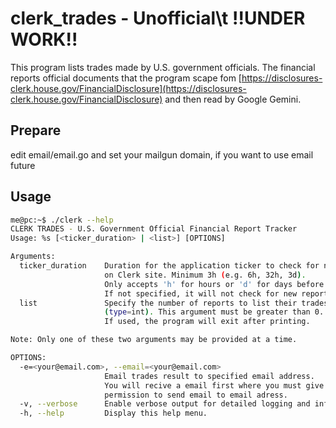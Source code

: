 # clerk_trades - Unofficial\t !!UNDER WORK!!
This program lists trades made by U.S. government officials.
The financial reports official documents that the program scape fom [https://disclosures-clerk.house.gov/FinancialDisclosure](https://disclosures-clerk.house.gov/FinancialDisclosure) and then read by Google Gemini.

## Prepare
edit email/email.go and set your mailgun domain, if you want to use email future
<br>
## Usage
```bash
me@pc:~$ ./clerk --help
CLERK TRADES - U.S. Government Official Financial Report Tracker
Usage: %s [<ticker_duration> | <list>] [OPTIONS]

Arguments:
  ticker_duration    Duration for the application ticker to check for new reports
                     on Clerk site. Minimum 3h (e.g. 6h, 32h, 3d).
                     Only accepts 'h' for hours or 'd' for days before the integer.
                     If not specified, it will not check for new reports.
  list               Specify the number of reports to list their trades.
                     (type=int). This argument must be greater than 0.
                     If used, the program will exit after printing.

Note: Only one of these two arguments may be provided at a time.

OPTIONS:
  -e=<your@email.com>, --email=<your@email.com>
                     Email trades result to specified email address.
                     You will recive a email first where you must give mailgun
                     permission to send email to email adress.
  -v, --verbose      Enable verbose output for detailed logging and information.
  -h, --help         Display this help menu.
```

